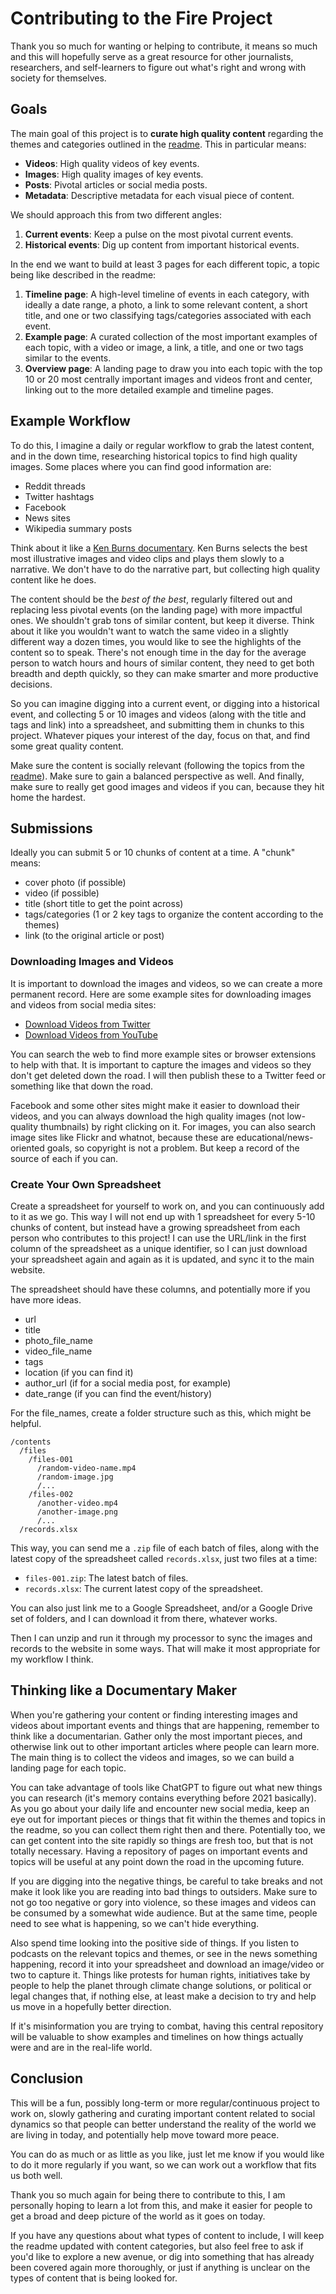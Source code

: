 # Contributing to the Fire Project

Thank you so much for wanting or helping to contribute, it means so much and this will hopefully serve as a great resource for other journalists, researchers, and self-learners to figure out what's right and wrong with society for themselves.

## Goals

The main goal of this project is to **curate high quality content** regarding the themes and categories outlined in the [readme](https://github.com/nerdbond/fire/blob/make/readme.md#content). This in particular means:

- **Videos**: High quality videos of key events.
- **Images**: High quality images of key events.
- **Posts**: Pivotal articles or social media posts.
- **Metadata**: Descriptive metadata for each visual piece of content.

We should approach this from two different angles:

1. **Current events**: Keep a pulse on the most pivotal current events.
2. **Historical events**: Dig up content from important historical events.

In the end we want to build at least 3 pages for each different topic, a topic being like described in the readme:

1. **Timeline page**: A high-level timeline of events in each category, with ideally a date range, a photo, a link to some relevant content, a short title, and one or two classifying tags/categories associated with each event.
2. **Example page**: A curated collection of the most important examples of each topic, with a video or image, a link, a title, and one or two tags similar to the events.
3. **Overview page**: A landing page to draw you into each topic with the top 10 or 20 most centrally important images and videos front and center, linking out to the more detailed example and timeline pages.

## Example Workflow

To do this, I imagine a daily or regular workflow to grab the latest content, and in the down time, researching historical topics to find high quality images. Some places where you can find good information are:

- Reddit threads
- Twitter hashtags
- Facebook
- News sites
- Wikipedia summary posts

Think about it like a [Ken Burns documentary](https://www.youtube.com/watch?v=f1epbIsZLcQ). Ken Burns selects the best most illustrative images and video clips and plays them slowly to a narrative. We don't have to do the narrative part, but collecting high quality content like he does.

The content should be the _best of the best_, regularly filtered out and replacing less pivotal events (on the landing page) with more impactful ones. We shouldn't grab tons of similar content, but keep it diverse. Think about it like you wouldn't want to watch the same video in a slightly different way a dozen times, you would like to see the highlights of the content so to speak. There's not enough time in the day for the average person to watch hours and hours of similar content, they need to get both breadth and depth quickly, so they can make smarter and more productive decisions.

So you can imagine digging into a current event, or digging into a historical event, and collecting 5 or 10 images and videos (along with the title and tags and link) into a spreadsheet, and submitting them in chunks to this project. Whatever piques your interest of the day, focus on that, and find some great quality content.

Make sure the content is socially relevant (following the topics from the [readme](https://github.com/nerdbond/fire/blob/make/readme.md#content)). Make sure to gain a balanced perspective as well. And finally, make sure to really get good images and videos if you can, because they hit home the hardest.

## Submissions

Ideally you can submit 5 or 10 chunks of content at a time. A "chunk" means:

- cover photo (if possible)
- video (if possible)
- title (short title to get the point across)
- tags/categories (1 or 2 key tags to organize the content according to the themes)
- link (to the original article or post)

### Downloading Images and Videos

It is important to download the images and videos, so we can create a more permanent record. Here are some example sites for downloading images and videos from social media sites:

- [Download Videos from Twitter](https://ssstwitter.com/)
- [Download Videos from YouTube](https://en1.y2mate.is/)

You can search the web to find more example sites or browser extensions to help with that. It is important to capture the images and videos so they don't get deleted down the road. I will then publish these to a Twitter feed or something like that down the road.

Facebook and some other sites might make it easier to download their videos, and you can always download the high quality images (not low-quality thumbnails) by right clicking on it. For images, you can also search image sites like Flickr and whatnot, because these are educational/news-oriented goals, so copyright is not a problem. But keep a record of the source of each if you can.

### Create Your Own Spreadsheet

Create a spreadsheet for yourself to work on, and you can continuously add to it as we go. This way I will not end up with 1 spreadsheet for every 5-10 chunks of content, but instead have a growing spreadsheet from each person who contributes to this project! I can use the URL/link in the first column of the spreadsheet as a unique identifier, so I can just download your spreadsheet again and again as it is updated, and sync it to the main website.

The spreadsheet should have these columns, and potentially more if you have more ideas.

- url
- title
- photo_file_name
- video_file_name
- tags
- location (if you can find it)
- author_url (if for a social media post, for example)
- date_range (if you can find the event/history)

For the file_names, create a folder structure such as this, which might be helpful.

```
/contents
  /files
    /files-001
      /random-video-name.mp4
      /random-image.jpg
      /...
    /files-002
      /another-video.mp4
      /another-image.png
      /...
  /records.xlsx
```

This way, you can send me a `.zip` file of each batch of files, along with the latest copy of the spreadsheet called `records.xlsx`, just two files at a time:

- `files-001.zip`: The latest batch of files.
- `records.xlsx`: The current latest copy of the spreadsheet.

You can also just link me to a Google Spreadsheet, and/or a Google Drive set of folders, and I can download it from there, whatever works.

Then I can unzip and run it through my processor to sync the images and records to the website in some ways. That will make it most appropriate for my workflow I think.

## Thinking like a Documentary Maker

When you're gathering your content or finding interesting images and videos about important events and things that are happening, remember to think like a documentarian. Gather only the most important pieces, and otherwise link out to other important articles where people can learn more. The main thing is to collect the videos and images, so we can build a landing page for each topic.

You can take advantage of tools like ChatGPT to figure out what new things you can research (it's memory contains everything before 2021 basically). As you go about your daily life and encounter new social media, keep an eye out for important pieces or things that fit within the themes and topics in the readme, so you can collect them right then and there. Potentially too, we can get content into the site rapidly so things are fresh too, but that is not totally necessary. Having a repository of pages on important events and topics will be useful at any point down the road in the upcoming future.

If you are digging into the negative things, be careful to take breaks and not make it look like you are reading into bad things to outsiders. Make sure to not go too negative or gory into violence, so these images and videos can be consumed by a somewhat wide audience. But at the same time, people need to see what is happening, so we can't hide everything.

Also spend time looking into the positive side of things. If you listen to podcasts on the relevant topics and themes, or see in the news something happening, record it into your spreadsheet and download an image/video or two to capture it. Things like protests for human rights, initiatives take by people to help the planet through climate change solutions, or political or legal changes that, if nothing else, at least make a decision to try and help us move in a hopefully better direction.

If it's misinformation you are trying to combat, having this central repository will be valuable to show examples and timelines on how things actually were and are in the real-life world.

## Conclusion

This will be a fun, possibly long-term or more regular/continuous project to work on, slowly gathering and curating important content related to social dynamics so that people can better understand the reality of the world we are living in today, and potentially help move toward more peace.

You can do as much or as little as you like, just let me know if you would like to do it more regularly if you want, so we can work out a workflow that fits us both well.

Thank you so much again for being there to contribute to this, I am personally hoping to learn a lot from this, and make it easier for people to get a broad and deep picture of the world as it goes on today.

If you have any questions about what types of content to include, I will keep the readme updated with content categories, but also feel free to ask if you'd like to explore a new avenue, or dig into something that has already been covered again more thoroughly, or just if anything is unclear on the types of content that is being looked for.
